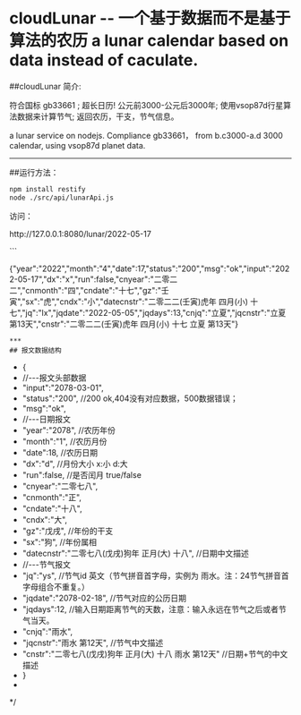 # cloudLunar -- 一个基于数据而不是基于算法的农历 a lunar calendar based on data instead of caculate.

##cloudLunar 简介:


符合国标 gb33661 ;
超长日历! 公元前3000-公元后3000年;
使用vsop87d行星算法数据来计算节气;
返回农历，干支，节气信息。

a lunar service on nodejs. 
Compliance gb33661，
from b.c3000-a.d 3000 calendar,
using vsop87d planet data.
***

##运行方法：

``` bash
npm install restify
node ./src/api/lunarApi.js
```

访问：
<p>http://127.0.0.1:8080/lunar/2022-05-17</p>
```

{"year":"2022","month":"4","date":17,"status":"200","msg":"ok","input":"2022-05-17","dx":"x","run":false,"cnyear":"二零二二","cnmonth":"四","cndate":"十七","gz":"壬寅","sx":"虎","cndx":"小","datecnstr":"二零二二(壬寅)虎年 四月(小) 十七","jq":"lx","jqdate":"2022-05-05","jqdays":13,"cnjq":"立夏","jqcnstr":"立夏 第13天","cnstr":"二零二二(壬寅)虎年 四月(小) 十七 立夏 第13天"}

```
***
## 报文数据结构
```

 * {
 * //---报文头部数据
 * "input":"2078-03-01",
 * "status":"200",                                     //200 ok,404没有对应数据，500数据错误；
 * "msg":"ok",
 * //---日期报文
 * "year":"2078",                                      //农历年份
 * "month":"1",                                        //农历月份
 * "date":18,                                          //农历日期
 * "dx":"d",                                           //月份大小 x:小 d:大
 * "run":false,                                        //是否闰月 true/false
 * "cnyear":"二零七八",
 * "cnmonth":"正",
 * "cndate":"十八",
 * "cndx":"大",
 * "gz":"戊戌",                                        //年份的干支
 * "sx":"狗",                                          //年份属相
 * "datecnstr":"二零七八(戊戌)狗年 正月(大) 十八",       //日期中文描述
 * //---节气报文
 * "jq":"ys",                                          //节气id 英文（节气拼音首字母，实例为 雨水。注：24节气拼音首字母组合不重复。）
 * "jqdate":"2078-02-18",                              //节气对应的公历日期
 * "jqdays":12,                                        //输入日期距离节气的天数，注意：输入永远在节气之后或者节气当天。
 * "cnjq":"雨水",
 * "jqcnstr":"雨水 第12天",                             //节气中文描述
 * "cnstr":"二零七八(戊戌)狗年 正月(大) 十八 雨水 第12天" //日期+节气的中文描述
 * }
 * 
 */
```

